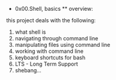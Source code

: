 * 0x00.Shell, basics
** overview:

this project deals with the following:
1. what shell is
2. navigating through command line
3. manipulating files using command line
4. working with command line
5. keyboard shortcuts for bash
6. LTS - Long Term Support
7. shebang...

